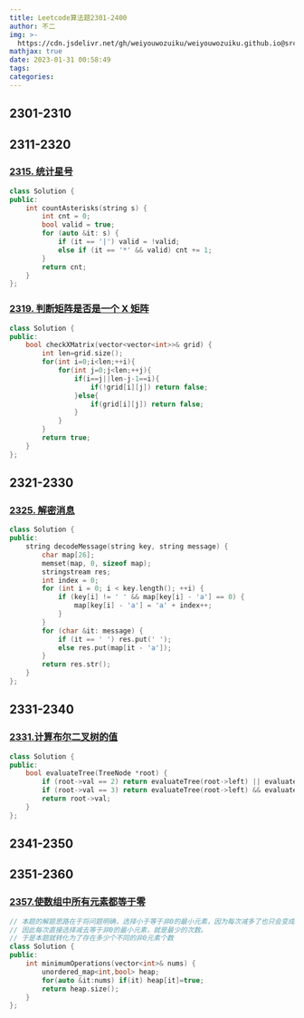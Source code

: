 ```yaml
---
title: Leetcode算法题2301-2400
author: 不二
img: >-
  https://cdn.jsdelivr.net/gh/weiyouwozuiku/weiyouwozuiku.github.io@src/source/_posts/PageImg/
mathjax: true
date: 2023-01-31 00:58:49
tags:
categories:
---
```


## 2301-2310

## 2311-2320

### [2315. 统计星号](https://leetcode.cn/problems/count-asterisks/)

```cpp
class Solution {
public:
    int countAsterisks(string s) {
        int cnt = 0;
        bool valid = true;
        for (auto &it: s) {
            if (it == '|') valid = !valid;
            else if (it == '*' && valid) cnt += 1;
        }
        return cnt;
    }
};
```



### [2319. 判断矩阵是否是一个 X 矩阵](https://leetcode.cn/problems/check-if-matrix-is-x-matrix/)

```cpp
class Solution {
public:
    bool checkXMatrix(vector<vector<int>>& grid) {
        int len=grid.size();
        for(int i=0;i<len;++i){
            for(int j=0;j<len;++j){
                if(i==j||len-j-1==i){
                    if(!grid[i][j]) return false;
                }else{
                    if(grid[i][j]) return false;
                }
            }
        }
        return true;
    }
};
```

## 2321-2330

### [2325. 解密消息](https://leetcode.cn/problems/decode-the-message/)

```cpp
class Solution {
public:
    string decodeMessage(string key, string message) {
        char map[26];
        memset(map, 0, sizeof map);
        stringstream res;
        int index = 0;
        for (int i = 0; i < key.length(); ++i) {
            if (key[i] != ' ' && map[key[i] - 'a'] == 0) {
                map[key[i] - 'a'] = 'a' + index++;
            }
        }
        for (char &it: message) {
            if (it == ' ') res.put(' ');
            else res.put(map[it - 'a']);
        }
        return res.str();
    }
};
```

## 2331-2340

### [2331.计算布尔二叉树的值](https://leetcode.cn/problems/evaluate-boolean-binary-tree/)

```cpp
class Solution {
public:
    bool evaluateTree(TreeNode *root) {
        if (root->val == 2) return evaluateTree(root->left) || evaluateTree(root->right);
        if (root->val == 3) return evaluateTree(root->left) && evaluateTree(root->right);
        return root->val;
    }
};
```

## 2341-2350

## 2351-2360

### [2357.使数组中所有元素都等于零](https://leetcode.cn/problems/make-array-zero-by-subtracting-equal-amounts/description/)

```cpp
// 本题的解题思路在于将问题明确，选择小于等于非0的最小元素，因为每次减多了也只会变成0。
// 因此每次直接选择减去等于非0的最小元素，就是最少的次数。
// 于是本题就转化为了存在多少个不同的非0元素个数
class Solution {
public:
    int minimumOperations(vector<int>& nums) {
        unordered_map<int,bool> heap;
        for(auto &it:nums) if(it) heap[it]=true;
        return heap.size();
    }
};
```

